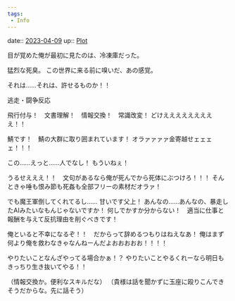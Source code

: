 ```yaml
---
tags:
 - Info
---
```


date:: [2023-04-09](/Daily_Note/2023-04-09.md)
up:: [Plot](../Bar/Novel/Chaos/Plot.md)

目が覚めた俺が最初に見たのは、冷凍庫だった。

猛烈な死臭。
この世界に来る前に嗅いだ、あの感覚。

それは……それは、許せるものか！！

逃走・闘争反応

飛行付与！　文書理解！　情報交換！　常識改変！
どけえええええええええ！！

鯖です！　鯖の大群に取り囲まれています！
オラァァァァ金寄越せェェェェ！！！

この……えっと……人でなし！
もういねぇ！

うるせえええ！！　文句があるなら俺が死んでから死体にぶつけろ！！！
そんときゃ唾も恨み節も死姦も全部フリーの素材だオラァ！

でも魔王軍倒してくれてるし……
甘いです父上！
あんなの……あんなの、暴走したAIみたいなもんじゃないですか！
何しでかすか分からない！　適当に仕事と報酬を与えて反抗理由を削ぐべきです！

俺といると不幸になるぞ！！　だからって辞めるつもりはねえなあ！
俺はまず何より俺を救わなきゃなんねーんだよおおおおお！！！！

やりたいことなんざやってる場合かぁ！？
やりたいことやるくれーなら明日もきっちり生き抜いてやる！！

（情報交換か。便利なスキルだな）
（貴様は話を聞かずに玉座に殴りこんできそうだからな。先に話そう）

